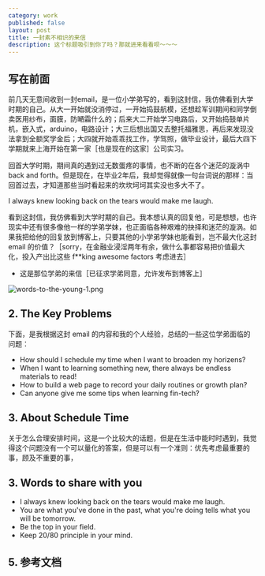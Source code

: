 ```yaml
---
category: work
published: false
layout: post
title: 一封素不相识的来信
description: 这个标题吸引到你了吗？那就进来看看呗～～～
---
```



## 写在前面

前几天无意间收到一封email，是一位小学弟写的，看到这封信，我仿佛看到大学时期的自己。从大一开始就没消停过，一开始捣鼓航模，还想趁军训期间和同学倒卖医用纱布，面膜，防嗮霜什么的；后来大二开始学习电路后，又开始捣鼓单片机，嵌入式，arduino，电路设计；大三后想出国又去整托福雅思，再后来发现没法拿到全额奖学金后；大四就开始乖乖找工作，学驾照，做毕业设计，最后大四下学期就来上海开始在第一家［也是现在的这家］公司实习。

回首大学时期，期间真的遇到过无数蛋疼的事情，也不断的在各个迷茫的漩涡中 back and forth。但是现在，在毕业2年后，我却觉得就像一句台词说的那样：当回首过去，才知道那些当时看起来的坎坎坷坷其实没也多大不了。 

>>
I always knew looking back on the tears would make me laugh.

看到这封信，我仿佛看到大学时期的自己。我本想认真的回复他，可是想想，也许现实中还有很多像他一样的学弟学妹，也正面临各种艰难的抉择和迷茫的漩涡。如果我把给他的回复放到博客上，只要其他的小学弟学妹也能看到，岂不最大化这封 email 的价值？［sorry，在金融业浸淫两年有余，做什么事都容易把价值最大化，投入产出比这些 f**king awesome factors 考虑进去］


- 这是那位学弟的来信［已征求学弟同意，允许发布到博客上］

![words-to-the-young-1.png](../images/words-to-the-young-1.png)


## 2. The Key Problems

下面，是我根据这封 email 的内容和我的个人经验，总结的一些这位学弟面临的问题：

- How should I schedule my time when I want to broaden my horizens?
- When I want to learning something new, there always be endless materials to read!
- How to build a web page to record your daily routines or growth plan?
- Can anyone give me some tips when learning fin-tech?

## 3. About Schedule Time

关于怎么合理安排时间，这是一个比较大的话题，但是在生活中能时时遇到，我觉得这个问题没有一个可以量化的答案，但是可以有一个准则：优先考虑最重要的事，顾及不重要的事，



## 3. Words to share with you

- I always knew looking back on the tears would make me laugh.
- You are what you've done in the past, what you're doing tells what you will be tomorrow.
- Be the top in your field.
- Keep 20/80 principle in your mind.




## 5. 参考文档
